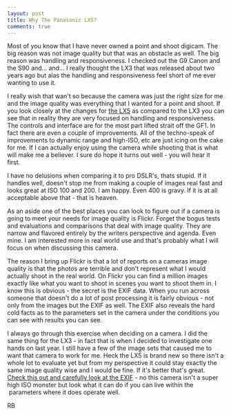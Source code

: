 ```yaml
---
layout: post
title: Why The Panasonic LX5?
comments: true
---
```

Most of you know that I have never owned a point and shoot digicam. The big reason was not image quality but that was an obstacle as well. The big reason was handling and responsiveness. I checked out the G9 Canon and the S90 and... and... I really thought the LX3 that was released about two years ago but alas the handling and responsiveness feel short of me ever wanting to use it.

I really wish that wan't so because the camera was just the right size for me and the image quality was everything that I wanted for a point and shoot. If you look closely at the changes for <a href="http://www.amazon.com/gp/redirect.html?ie=UTF8&amp;location=http%3A%2F%2Fwww.amazon.com%2Fgp%2Foffer-listing%2FB003WJR69E%3Fie%3DUTF8%26ref_%3Dsr_1_1_olp%26qid%3D1284388619%26sr%3D8-1%26condition%3Dnew&amp;tag=rbde-20&amp;linkCode=ur2&amp;camp=1789&amp;creative=390957" target="_blank">the LX5</a> as compared to the LX3 you can see that in reality they are very focused on handling and responsiveness. The controls and interface are for the most part lifted strait off the GF1. In fact there are even a couple of improvements. All of the techno-speak of improvements to dynamic range and high-ISO, etc are just icing on the cake for me. If I can actually enjoy using the camera while shooting that is what will make me a believer. I sure do hope it turns out well - you will hear it first.

I have no delusions when comparing it to pro DSLR's, thats stupid. If it handles well, doesn't stop me from making a couple of images real fast and looks great at ISO 100 and 200. I am happy. Even 400 is gravy. If it is at all acceptable above that - that is heaven.

As an aside one of the best places you can look to figure out if a camera is going to meet your needs for image quality is Flickr. Forget the bogus tests and evaluations and comparisons that deal with image quality. They are narrow and flavored entirely by the writers perspective and agenda. Even mine. I am interested more in real world use and that's probably what I will focus on when discussing this camera.

The reason I bring up Flickr is that a lot of reports on a cameras image quality is that the photos are terrible and don't represent what I would actually shoot in the real world. On Flickr you can find a million images exactly like what you want to shoot in scenes you want to shoot them in. I know this is obvious - the secret is the EXIF data. When you run across someone that doesn't do a lot of post processing it is fairly obvious - not only from the images but the EXIF as well. The EXIF also reveals the hard cold facts as to the parameters set in the camera under the conditions you can see with results you can see.

I always go through this exercise when deciding on a camera. I did the same thing for the LX3 - in fact that is when I decided to investigate one hands on last year. I still have a few of the image sets that caused me to want that camera to work for me. Heck the LX5 is brand new so there isn't a whole lot to evaluate yet but from my perspective it could stay exactly the same image quality wise and I would be fine. If it's better that's great. <a href="http://www.flickr.com/photos/25983110@N05/sets/72157622781596412/with/4409813093/">Check this out and carefully look at the EXIF</a> - no this camera isn't a super high ISO monster but look what it can do if you can live within the  parameters where it does operate well.

RB